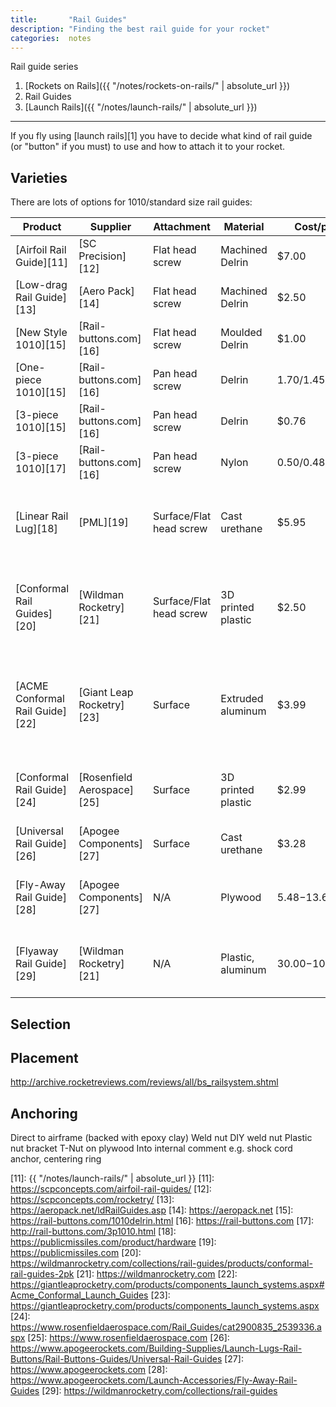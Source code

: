 ```yaml
---
title:       "Rail Guides"
description: "Finding the best rail guide for your rocket"
categories:  notes
---
```


Rail guide series

1. [Rockets on Rails]({{ "/notes/rockets-on-rails/" | absolute_url }})
2. Rail Guides
3. [Launch Rails]({{ "/notes/launch-rails/" | absolute_url }})

---

If you fly using [launch rails][1] you have to decide what kind of rail guide (or "button" if you must) to use and how to attach it to your rocket.

## Varieties

There are lots of options for 1010/standard size rail guides:

| Product                         | Supplier                   | Attachment              | Material           | Cost/pair         | Notes                                                      |
|---------------------------------|----------------------------|-------------------------|--------------------|-------------------|------------------------------------------------------------|
| [Airfoil Rail Guide][11]        | [SC Precision][12]         | Flat head screw         | Machined Delrin    | $7.00             | Teardrop shaped to reduce drag                             |
| [Low-drag Rail Guide][13]       | [Aero Pack][14]            | Flat head screw         | Machined Delrin    | $2.50             | Includes weld nuts                                         |
| [New Style 1010][15]            | [Rail-buttons.com][16]     | Flat head screw         | Moulded Delrin     | $1.00             | 10/pack, introductory price                                |
| [One-piece 1010][15]            | [Rail-buttons.com][16]     | Pan head screw          | Delrin             | $1.70/$1.45/$1.35 | 2/10/30 packs                                              |
| [3-piece 1010][15]              | [Rail-buttons.com][16]     | Pan head screw          | Delrin             | $0.76             | 10/pack                                                    |
| [3-piece 1010][17]              | [Rail-buttons.com][16]     | Pan head screw          | Nylon              | $0.50/$0.48/$0.46 | 10/30/50 packs                                             |
| [Linear Rail Lug][18]           | [PML][19]                  | Surface/Flat head screw | Cast urethane      | $5.95             | Can be screwed and/or epoxied on >= 38mm airframes         |
| [Conformal Rail Guides][20]     | [Wildman Rocketry][21]     | Surface/Flat head screw | 3D printed plastic | $2.50             | Can be screwed and/or epoxied; diameter not specified      |
| [ACME Conformal Rail Guide][22] | [Giant Leap Rocketry][23]  | Surface                 | Extruded aluminum  | $3.99             | 38mm to 7.5" diameter-specific; includes 3M adhesive strip |
| [Conformal Rail Guide][24]      | [Rosenfield Aerospace][25] | Surface                 | 3D printed plastic | $2.99             | 29mm to 5.54" LOC airframes; diameter specific             |
| [Universal Rail Guide][26]      | [Apogee Components][27]    | Surface                 | Cast urethane      | $3.28             | Any airframe size                                          |
| [Fly-Away Rail Guide][28]       | [Apogee Components][27]    | N/A                     | Plywood            | $5.48-$13.60      | Leaves rocket on rail exit; 13mm to 54mm sizes             |
| [Flyaway Rail Guide][29]        | [Wildman Rocketry][21]     | N/A                     | Plastic, aluminum  | $30.00-$100.00    | Leaves rocket on rail exit; 38mm to 98mm sizes             | 

## Selection

## Placement

http://archive.rocketreviews.com/reviews/all/bs_railsystem.shtml

## Anchoring

Direct to airframe (backed with epoxy clay)
Weld nut
DIY weld nut
Plastic nut bracket
T-Nut on plywood
Into internal comment e.g. shock cord anchor, centering ring


[11]: {{ "/notes/launch-rails/" | absolute_url }}
[11]: https://scpconcepts.com/airfoil-rail-guides/
[12]: https://scpconcepts.com/rocketry/
[13]: https://aeropack.net/ldRailGuides.asp
[14]: https://aeropack.net
[15]: https://rail-buttons.com/1010delrin.html
[16]: https://rail-buttons.com
[17]: http://rail-buttons.com/3p1010.html
[18]: https://publicmissiles.com/product/hardware
[19]: https://publicmissiles.com
[20]: https://wildmanrocketry.com/collections/rail-guides/products/conformal-rail-guides-2pk
[21]: https://wildmanrocketry.com
[22]: https://giantleaprocketry.com/products/components_launch_systems.aspx#Acme_Conformal_Launch_Guides
[23]: https://giantleaprocketry.com/products/components_launch_systems.aspx
[24]: https://www.rosenfieldaerospace.com/Rail_Guides/cat2900835_2539336.aspx
[25]: https://www.rosenfieldaerospace.com
[26]: https://www.apogeerockets.com/Building-Supplies/Launch-Lugs-Rail-Buttons/Rail-Buttons-Guides/Universal-Rail-Guides
[27]: https://www.apogeerockets.com
[28]: https://www.apogeerockets.com/Launch-Accessories/Fly-Away-Rail-Guides
[29]: https://wildmanrocketry.com/collections/rail-guides

